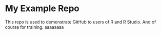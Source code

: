 # My Example Repo

This repo is used to demonstrate GitHub to users of R and R Studio.
And of course for training.
aaaaaaaa